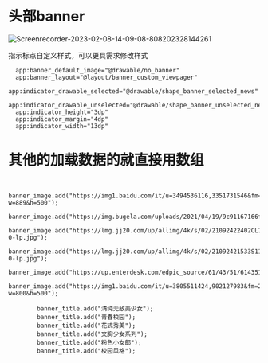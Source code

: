 # 头部banner

![Screenrecorder-2023-02-08-14-09-08-808202328144261](https://user-images.githubusercontent.com/13359093/217454295-15f4fa19-cf9f-417f-969c-b023a0ba827e.gif)


指示标点自定义样式，可以更具需求修改样式

```
  app:banner_default_image="@drawable/no_banner"
  app:banner_layout="@layout/banner_custom_viewpager"
  app:indicator_drawable_selected="@drawable/shape_banner_selected_news"
  app:indicator_drawable_unselected="@drawable/shape_banner_unselected_news"
  app:indicator_height="3dp"
  app:indicator_margin="4dp"
  app:indicator_width="13dp"

```



# 其他的加载数据的就直接用数组


```

        banner_image.add("https://img1.baidu.com/it/u=3494536116,3351731546&fm=253&fmt=auto&app=138&f=JPEG?w=889&h=500");
        banner_image.add("https://img.bugela.com/uploads/2021/04/19/9c91167166fbb24fa92e2c1b42994bc6.jpg");
        banner_image.add("https://lmg.jj20.com/up/allimg/4k/s/02/21092422402CL7-0-lp.jpg");
        banner_image.add("https://lmg.jj20.com/up/allimg/4k/s/02/21092421533S119-0-lp.jpg");
        banner_image.add("https://up.enterdesk.com/edpic_source/61/43/51/614351e92d46fb24b28f2ab3dc8f5d07.jpg");
        banner_image.add("https://img1.baidu.com/it/u=3805511424,902127983&fm=253&fmt=auto&app=138&f=JPEG?w=800&h=500");

        banner_title.add("清纯无敌美少女");
        banner_title.add("青春校园");
        banner_title.add("花式秀美");
        banner_title.add("文胸少女系列");
        banner_title.add("粉色小女郎");
        banner_title.add("校园风格");


```
